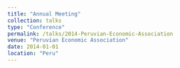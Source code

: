 ```yaml
---
title: "Annual Meeting"
collection: talks
type: "Conference"
permalink: /talks/2014-Peruvian-Economic-Association
venue: "Peruvian Economic Association"
date: 2014-01-01
location: "Peru"
---
```


